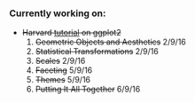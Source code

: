 ### Currently working on:

- ~~Harvard [tutorial](http://tutorials.iq.harvard.edu/R/Rgraphics/Rgraphics.html) on ggplot2~~
  1. ~~Geometric Objects and Aesthetics~~ 2/9/16
  2. ~~Statistical Transformations~~ 2/9/16
  3. ~~Scales~~ 2/9/16
  4. ~~Faceting~~ 5/9/16
  5. ~~Themes~~ 5/9/16
  6. ~~Putting It All Together~~ 6/9/16

